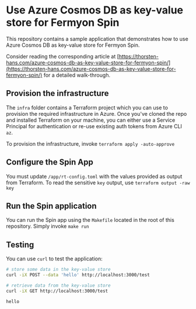 # Use Azure Cosmos DB as key-value store for Fermyon Spin

This repository contains a sample application that demonstrates how to use Azure Cosmos DB as key-value store for Fermyon Spin.

Consider reading the corresponding article at [https://thorsten-hans.com/azure-cosmos-db-as-key-value-store-for-fermyon-spin/](https://thorsten-hans.com/azure-cosmos-db-as-key-value-store-for-fermyon-spin/) for a detailed walk-through.

## Provision the infrastructure

The `infra` folder contains a Terraform project which you can use to provision the required infrastructure in Azure. Once you've cloned the repo and installed Terraform on your machine, you can either use a Service Principal for authentication or re-use existing auth tokens from Azure CLI `az`.

To provision the infrastructure, invoke `terraform apply -auto-approve`

## Configure the Spin App

You must update `/app/rt-config.toml` with the values provided as output from Terraform. To read the sensitive `key` output, use `terraform output -raw key`

## Run the Spin application

You can run the Spin app using the `Makefile` located in the root of this repository. Simply invoke `make run`

## Testing

You can use `curl` to test the application:

```bash
# store some data in the key-value store
curl -iX POST --data 'hello' http://localhost:3000/test

# retrieve data from the key-value store
curl -iX GET http://localhost:3000/test

hello
```
